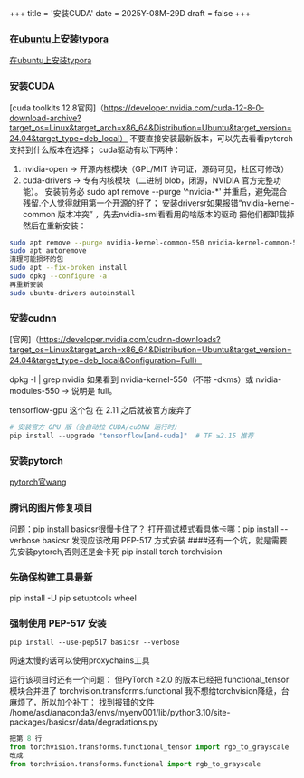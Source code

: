 +++
title = '安装CUDA'
date = 2025Y-08M-29D
draft = false
+++

### [在ubuntu上安装typora](https://typora.io/#linux)
[在ubuntu上安装typora](https://typora.io/#linux)
### 安装CUDA
[cuda toolkits 12.8官网]（https://developer.nvidia.com/cuda-12-8-0-download-archive?target_os=Linux&target_arch=x86_64&Distribution=Ubuntu&target_version=24.04&target_type=deb_local）
不要直接安装最新版本，可以先去看看pytorch支持到什么版本在选择；
cuda驱动有以下两种：
1. nvidia-open → 开源内核模块（GPL/MIT 许可证，源码可见，社区可修改）
2. cuda-drivers → 专有内核模块（二进制 blob，闭源，NVIDIA 官方完整功能）。
安装前务必 sudo apt remove --purge '^nvidia-*' 并重启，避免混合残留.个人觉得就用第一个开源的好了；
安装driversr如果报错“nvidia-kernel-common 版本冲突” ，先去nvidia-smi看看用的啥版本的驱动
把他们都卸载掉然后在重新安装：
```bash
sudo apt remove --purge nvidia-kernel-common-550 nvidia-kernel-common-580
sudo apt autoremove
清理可能损坏的包
sudo apt --fix-broken install
sudo dpkg --configure -a
再重新安装
sudo ubuntu-drivers autoinstall
```
### 安装cudnn

[官网]（https://developer.nvidia.com/cudnn-downloads?target_os=Linux&target_arch=x86_64&Distribution=Ubuntu&target_version=24.04&target_type=deb_local&Configuration=Full）


dpkg -l | grep nvidia
如果看到 nvidia-kernel-550（不带 -dkms）或 nvidia-modules-550 → 说明是 full。

tensorflow-gpu 这个包 在 2.11 之后就被官方废弃了
```python
# 安装官方 GPU 版（会自动拉 CUDA/cuDNN 运行时）
pip install --upgrade "tensorflow[and-cuda]"  # TF ≥2.15 推荐
```
### 安装pytorch

[pytorch官wang](https://pytorch.org/)

### 腾讯的图片修复项目
问题：pip install basicsr很慢卡住了？
打开调试模式看具体卡哪：pip install --verbose basicsr
发现应该改用 PEP-517 方式安装
####还有一个坑，就是需要先安装pytorch,否则还是会卡死
pip install torch torchvision

### 先确保构建工具最新
pip install -U pip setuptools wheel

### 强制使用 PEP-517 安装
```
pip install --use-pep517 basicsr --verbose
```
网速太慢的话可以使用proxychains工具

运行该项目时还有一个问题：
但PyTorch ≥2.0 的版本已经把 functional_tensor 模块合并进了 torchvision.transforms.functional
我不想给torchvision降级，台麻烦了，所以加个补丁：
找到报错的文件
/home/asd/anaconda3/envs/myenv001/lib/python3.10/site-packages/basicsr/data/degradations.py
```python
把第 8 行
from torchvision.transforms.functional_tensor import rgb_to_grayscale
改成
from torchvision.transforms.functional import rgb_to_grayscale
```


